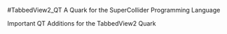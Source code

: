 #TabbedView2_QT
A Quark for the SuperCollider Programming Language

Important QT Additions for the TabbedView2 Quark
